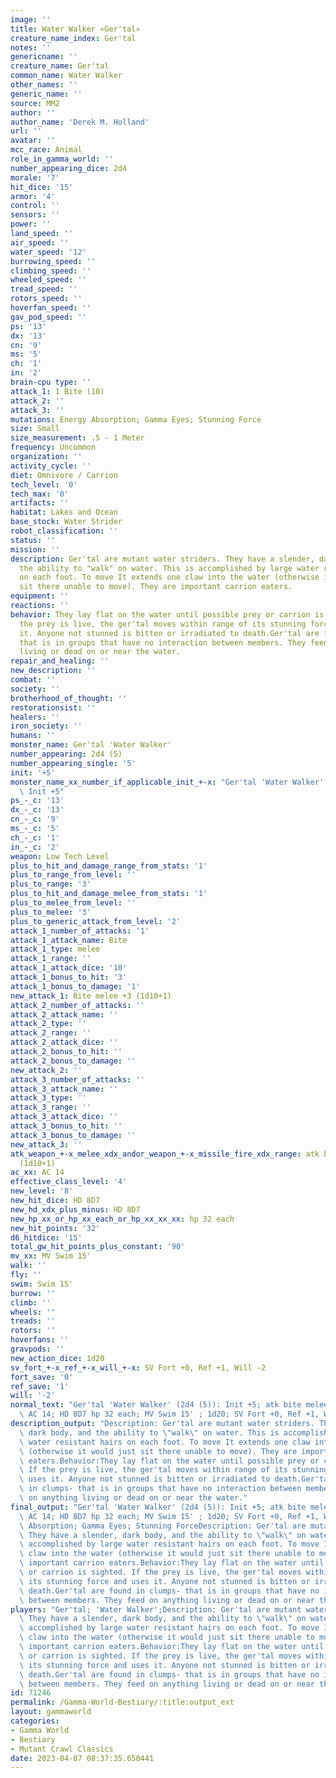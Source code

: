 ```yaml
---
image: ''
title: Water Walker «Ger'tal»
creature_name_index: Ger'tal
notes: ''
genericname: ''
creature_name: Ger'tal
common_name: Water Walker
other_names: ''
generic_name: ''
source: MM2
author: ''
author_name: 'Derek M. Holland'
url: ''
avatar: ''
mcc_race: Animal
role_in_gamma_world: ''
number_appearing_dice: 2d4
morale: '7'
hit_dice: '15'
armor: '4'
control: ''
sensors: ''
power: ''
land_speed: ''
air_speed: ''
water_speed: '12'
burrowing_speed: ''
climbing_speed: ''
wheeled_speed: ''
tread_speed: ''
rotors_speed: ''
hoverfan_speed: ''
gav_pod_speed: ''
ps: '13'
dx: '13'
cn: '9'
ms: '5'
ch: '1'
in: '2'
brain-cpu type: ''
attack_1: 1 Bite (10)
attack_2: ''
attack_3: ''
mutations: Energy Absorption; Gamma Eyes; Stunning Force
size: Small
size_measurement: .5 - 1 Meter
frequency: Uncommon
organization: ''
activity_cycle: ''
diet: Omnivore / Carrion
tech_level: '0'
tech_max: '0'
artifacts: ''
habitat: Lakes and Ocean
base_stock: Water Strider
robot_classification: ''
status: ''
mission: ''
description: Ger'tal are mutant water striders. They have a slender, dark body, and
  the ability to "walk" on water. This is accomplished by large water resistant hairs
  on each foot. To move It extends one claw into the water (otherwise it would just
  sit there unable to move). They are important carrion eaters.
equipment: ''
reactions: ''
behavior: They lay flat on the water until possible prey or carrion is sighted. If
  the prey is live, the ger'tal moves within range of its stunning force and uses
  it. Anyone not stunned is bitten or irradiated to death.Ger'tal are found in clumps-
  that is in groups that have no interaction between members. They feed on anything
  living or dead on or near the water.
repair_and_healing: ''
new_description: ''
combat: ''
society: ''
brotherhood_of_thought: ''
restorationsist: ''
healers: ''
iron_society: ''
humans: ''
monster_name: Ger'tal 'Water Walker'
number_appearing: 2d4 (5)
number_appearing_single: '5'
init: '+5'
monster_name_xx_number_if_applicable_init_+-x: "Ger'tal 'Water Walker' (2d4 (5)):\
  \ Init +5"
ps_-_c: '13'
dx_-_c: '13'
cn_-_c: '9'
ms_-_c: '5'
ch_-_c: '1'
in_-_c: '2'
weapon: Low Tech Level
plus_to_hit_and_damage_range_from_stats: '1'
plus_to_range_from_level: ''
plus_to_range: '3'
plus_to_hit_and_damage_melee_from_stats: '1'
plus_to_melee_from_level: ''
plus_to_melee: '3'
plus_to_generic_attack_from_level: '2'
attack_1_number_of_attacks: '1'
attack_1_attack_name: Bite
attack_1_type: melee
attack_1_range: ''
attack_1_attack_dice: '10'
attack_1_bonus_to_hit: '3'
attack_1_bonus_to_damage: '1'
new_attack_1: Bite melee +3 (1d10+1)
attack_2_number_of_attacks: ''
attack_2_attack_name: ''
attack_2_type: ''
attack_2_range: ''
attack_2_attack_dice: ''
attack_2_bonus_to_hit: ''
attack_2_bonus_to_damage: ''
new_attack_2: ''
attack_3_number_of_attacks: ''
attack_3_attack_name: ''
attack_3_type: ''
attack_3_range: ''
attack_3_attack_dice: ''
attack_3_bonus_to_hit: ''
attack_3_bonus_to_damage: ''
new_attack_3: ''
atk_weapon_+-x_melee_xdx_andor_weapon_+-x_missile_fire_xdx_range: atk bite melee +3
  (1d10+1)
ac_xx: AC 14
effective_class_level: '4'
new_level: '8'
new_hit_dice: HD 8D7
new_hd_xdx_plus_minus: HD 8D7
new_hp_xx_or_hp_xx_each_or_hp_xx_xx_xx: hp 32 each
new_hit_points: '32'
d6_hitdice: '15'
total_gw_hit_points_plus_constant: '90'
mv_xx: MV Swim 15'
walk: ''
fly: ''
swim: Swim 15'
burrow: ''
climb: ''
wheels: ''
treads: ''
rotors: ''
hoverfans: ''
gravpods: ''
new_action_dice: 1d20
sv_fort_+-x_ref_+-x_will_+-x: SV Fort +0, Ref +1, Will -2
fort_save: '0'
ref_save: '1'
will: '-2'
normal_text: "Ger'tal 'Water Walker' (2d4 (5)): Init +5; atk bite melee +3 (1d10+1);\
  \ AC 14; HD 8D7 hp 32 each; MV Swim 15' ; 1d20; SV Fort +0, Ref +1, Will -2"
description_output: "Description: Ger'tal are mutant water striders. They have a slender,\
  \ dark body, and the ability to \"walk\" on water. This is accomplished by large\
  \ water resistant hairs on each foot. To move It extends one claw into the water\
  \ (otherwise it would just sit there unable to move). They are important carrion\
  \ eaters.Behavior:They lay flat on the water until possible prey or carrion is sighted.\
  \ If the prey is live, the ger'tal moves within range of its stunning force and\
  \ uses it. Anyone not stunned is bitten or irradiated to death.Ger'tal are found\
  \ in clumps- that is in groups that have no interaction between members. They feed\
  \ on anything living or dead on or near the water."
final_output: "Ger'tal 'Water Walker' (2d4 (5)): Init +5; atk bite melee +3 (1d10+1);\
  \ AC 14; HD 8D7 hp 32 each; MV Swim 15' ; 1d20; SV Fort +0, Ref +1, Will -2Energy\
  \ Absorption; Gamma Eyes; Stunning ForceDescription: Ger'tal are mutant water striders.\
  \ They have a slender, dark body, and the ability to \"walk\" on water. This is\
  \ accomplished by large water resistant hairs on each foot. To move It extends one\
  \ claw into the water (otherwise it would just sit there unable to move). They are\
  \ important carrion eaters.Behavior:They lay flat on the water until possible prey\
  \ or carrion is sighted. If the prey is live, the ger'tal moves within range of\
  \ its stunning force and uses it. Anyone not stunned is bitten or irradiated to\
  \ death.Ger'tal are found in clumps- that is in groups that have no interaction\
  \ between members. They feed on anything living or dead on or near the water."
players: "Ger'tal; 'Water Walker';Description: Ger'tal are mutant water striders.\
  \ They have a slender, dark body, and the ability to \"walk\" on water. This is\
  \ accomplished by large water resistant hairs on each foot. To move It extends one\
  \ claw into the water (otherwise it would just sit there unable to move). They are\
  \ important carrion eaters.Behavior:They lay flat on the water until possible prey\
  \ or carrion is sighted. If the prey is live, the ger'tal moves within range of\
  \ its stunning force and uses it. Anyone not stunned is bitten or irradiated to\
  \ death.Ger'tal are found in clumps- that is in groups that have no interaction\
  \ between members. They feed on anything living or dead on or near the water.|"
id: 71246
permalink: /Gamma-World-Bestiary/:title:output_ext
layout: gammaworld
categories:
- Gamma World
- Bestiary
- Mutant Crawl Classics
date: 2023-04-07 08:37:35.650441
---
```

